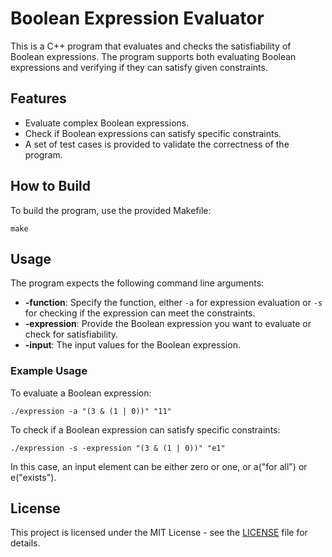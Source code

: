 <!DOCTYPE html>
<html>
<head>
</head>
<body>
    <h1>Boolean Expression Evaluator</h1>
    <p>
      This is a C++ program that evaluates and checks the satisfiability of Boolean expressions. The program supports both evaluating Boolean expressions and verifying if they can satisfy given constraints.
    </p>
    <h2>Features</h2>
    <ul>
        <li>Evaluate complex Boolean expressions.</li>
        <li>Check if Boolean expressions can satisfy specific constraints.</li>
        <li>A set of test cases is provided to validate the correctness of the program.</li>
    </ul>
    <h2>How to Build</h2>
    <p>To build the program, use the provided Makefile:</p>
    <pre><code>make</code></pre>
    <h2>Usage</h2>
    <p>The program expects the following command line arguments:</p>
    <ul>
        <li><strong>-function</strong>: Specify the function, either <code>-a</code> for expression evaluation or <code>-s</code> for checking if the expression can meet the constraints.</li>
        <li><strong>-expression</strong>: Provide the Boolean expression you want to evaluate or check for satisfiability.</li>
        <li><strong>-input</strong>: The input values for the Boolean expression.</li>
    </ul>
    <h3>Example Usage</h3>
    <p>To evaluate a Boolean expression:</p>
    <pre><code>./expression -a "(3 & (1 | 0))" "11"</code></pre>
    <p>To check if a Boolean expression can satisfy specific constraints:</p>
    <pre><code>./expression -s -expression "(3 & (1 | 0))" "e1"</code></pre>
    <p>In this case, an input element can be either zero or one, or a("for all") or e("exists").</p>
    <h2>License</h2>
    <p>This project is licensed under the MIT License - see the <a href="LICENSE">LICENSE</a> file for details.</p>
</body>
</html>
